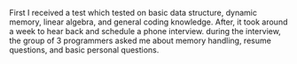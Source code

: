 First I received a test which tested on basic data structure, dynamic memory, linear algebra, and general coding knowledge. After, it took around a week to hear back and schedule a phone interview. during the interview, the group of 3 programmers asked me about memory handling, resume questions, and basic personal questions.